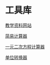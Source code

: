 # 工具库
[教学资料网站](https://jyihao.github.io/textbooks)

[简易计算器](https://jyihao.github.io/Calc)

[一元二次方程计算器](https://jyihao.github.io/Equasolver)

[单位转换器](https://jyihao.github.io/Unitconv)
